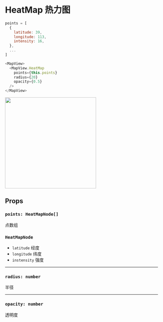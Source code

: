 # HeatMap 热力图

```javascript
points = [
  {
    latitude: 39,
    longitude: 113,
    intensity: 16,
  },
  ...
]

<MapView>
  <MapView.HeatMap
    points={this.points}
    radius={20}
    opacity={0.5}
  />
</MapView>
```
<img src="https://user-images.githubusercontent.com/1709072/36829390-f57f7e7e-1d59-11e8-8654-2f264e61d32b.png" width=300>

## Props

### `points: HeatMapNode[]`
点数组

### `HeatMapNode`
- `latitude` 经度
- `longitude` 纬度
- `instensity` 强度

---

### `radius: number`
半径

---

### `opacity: number`
透明度
